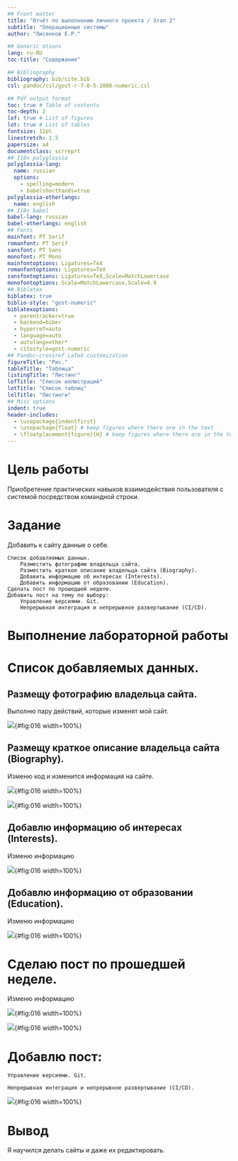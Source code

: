 ```yaml
---
## Front matter
title: "Отчёт по выполнению личного проекта / Этап 2"
subtitle: "Операционные системы"
author: "Лисенков Е.Р."

## Generic otions
lang: ru-RU
toc-title: "Содержание"

## Bibliography
bibliography: bib/cite.bib
csl: pandoc/csl/gost-r-7-0-5-2008-numeric.csl

## Pdf output format
toc: true # Table of contents
toc-depth: 2
lof: true # List of figures
lot: true # List of tables
fontsize: 12pt
linestretch: 1.5
papersize: a4
documentclass: scrreprt
## I18n polyglossia
polyglossia-lang:
  name: russian
  options:
	- spelling=modern
	- babelshorthands=true
polyglossia-otherlangs:
  name: english
## I18n babel
babel-lang: russian
babel-otherlangs: english
## Fonts
mainfont: PT Serif
romanfont: PT Serif
sansfont: PT Sans
monofont: PT Mono
mainfontoptions: Ligatures=TeX
romanfontoptions: Ligatures=TeX
sansfontoptions: Ligatures=TeX,Scale=MatchLowercase
monofontoptions: Scale=MatchLowercase,Scale=0.9
## Biblatex
biblatex: true
biblio-style: "gost-numeric"
biblatexoptions:
  - parentracker=true
  - backend=biber
  - hyperref=auto
  - language=auto
  - autolang=other*
  - citestyle=gost-numeric
## Pandoc-crossref LaTeX customization
figureTitle: "Рис."
tableTitle: "Таблица"
listingTitle: "Листинг"
lofTitle: "Список иллюстраций"
lotTitle: "Список таблиц"
lolTitle: "Листинги"
## Misc options
indent: true
header-includes:
  - \usepackage{indentfirst}
  - \usepackage{float} # keep figures where there are in the text
  - \floatplacement{figure}{H} # keep figures where there are in the text
---
```


# Цель работы

Приобретение практических навыков взаимодействия пользователя с системой посредством командной строки.

# Задание

Добавить к сайту данные о себе.

    Список добавляемых данных.
        Разместить фотографию владельца сайта.
        Разместить краткое описание владельца сайта (Biography).
        Добавить информацию об интересах (Interests).
        Добавить информацию от образовании (Education).
    Сделать пост по прошедшей неделе.
    Добавить пост на тему по выбору:
        Управление версиями. Git.
        Непрерывная интеграция и непрерывное развертывание (CI/CD).


# Выполнение лабораторной работы

# Список добавляемых данных. 

## Размещу фотографию владельца сайта.

Выполню пару действий, которые изменят мой сайт.

![](image/1.png){#fig:016 width=100%}

## Размещу краткое описание владельца сайта (Biography).

Изменю код и изменится информация на сайте.

![](image/2.png){#fig:016 width=100%}

![](image/2.1.png){#fig:016 width=100%}

## Добавлю информацию об интересах (Interests).

Изменю информацию

![](image/3.png){#fig:016 width=100%}

## Добавлю информацию от образовании (Education).

Изменю информацию

![](image/4.png){#fig:016 width=100%}

# Сделаю пост по прошедшей неделе.

Изменю информацию

![](image/5.1.png){#fig:016 width=100%}

![](image/5.png){#fig:016 width=100%}

# Добавлю пост: 


    Управление версиями. Git.

    Непрерывная интеграция и непрерывное развертывание (CI/CD).

![](image/6.png){#fig:016 width=100%}

# Вывод

Я научился делать сайты и даже их редактировать.